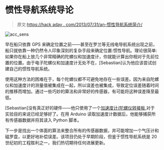 # 惯性导航系统导论

> 原文:[https://hack aday . com/2013/07/31/an-惯性导航系统简介/](https://hackaday.com/2013/07/31/an-introduction-to-inertial-navigation-systems/)

![acc_sens](../Images/378b2830ade0a28cf28f382e5368ee1b.png)

早在船只依靠 GPS 来确定位置之前——甚至在罗兰等无线电导航系统出现之前，船只就依靠一种仍然令人印象深刻的复杂手段来确定位置:惯性导航。理论很简单:如果你在船上放几个非常精确的陀螺仪和加速度计，你就能计算出你相对于先前位置的位置。由于电子陀螺仪和加速度计无处不在，[Sebastian]认为他应该尝试创建自己的惯性导航系统。

使用这种方法的困难在于，每个陀螺仪都不可避免地存在一些误差。因为来自陀螺仪和加速度计的测量值被集成在一起，所以误差也被集成，导致定位误差随着时间的推移而增加。通过一些巧妙的算法和非常好的传感器，有可能将这种误差降至最低。

[Sebastian]没有真正好的硬件——他只使用了一个[加速度计/陀螺仪转接板](https://www.sparkfun.com/products/11028),对于实验目的来说已经足够好了。在用 Arduino 读取加速度计数据后，他能够捕获所有传感器数据并将其读入 Python 脚本。

下一步是找出一个体面的算法来整合所有的传感器数据，并可能增加一个气压计和磁罗盘，以更好地补偿误差。该项目仍处于早期阶段，但鉴于惯性导航系统是 20 世纪初的工程胜利之一，我们热切期待任何进展更新。